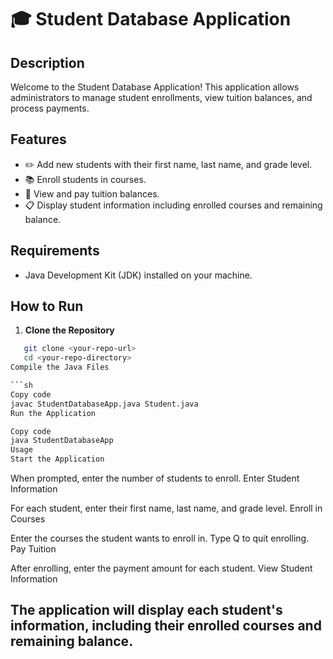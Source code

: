 # 🎓 Student Database Application

## Description

Welcome to the Student Database Application! This application allows administrators to manage student enrollments, view tuition balances, and process payments. 

## Features

- ✏️ Add new students with their first name, last name, and grade level.
- 📚 Enroll students in courses.
- 💸 View and pay tuition balances.
- 📋 Display student information including enrolled courses and remaining balance.

## Requirements

- Java Development Kit (JDK) installed on your machine.

## How to Run

1. **Clone the Repository**
```sh
   git clone <your-repo-url>
   cd <your-repo-directory>
Compile the Java Files

```sh
Copy code
javac StudentDatabaseApp.java Student.java
Run the Application
```

```sh
Copy code
java StudentDatabaseApp
Usage
Start the Application
```

When prompted, enter the number of students to enroll.
Enter Student Information

For each student, enter their first name, last name, and grade level.
Enroll in Courses

Enter the courses the student wants to enroll in. Type Q to quit enrolling.
Pay Tuition

After enrolling, enter the payment amount for each student.
View Student Information

## The application will display each student's information, including their enrolled courses and remaining balance.